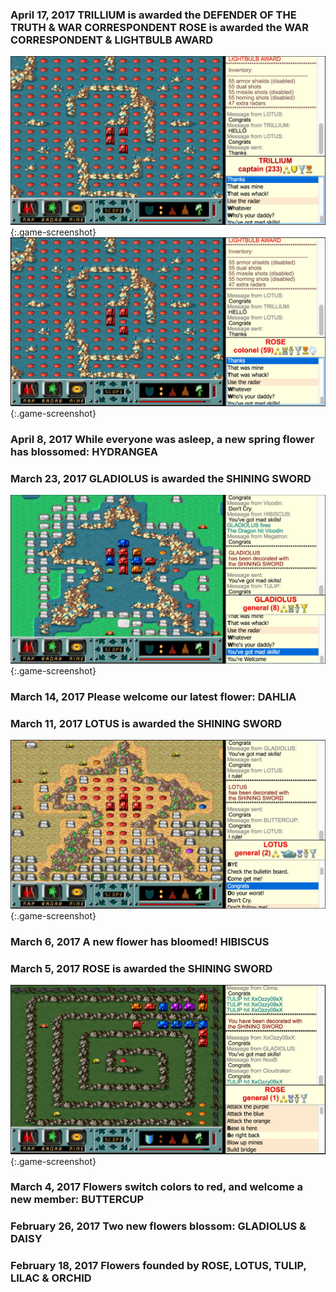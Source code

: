 ### <span class="timeline-date">April 17, 2017</span> <span class="timeline-blurb"><span class="timeline-red">TRILLIUM</span> is awarded the <span class="timeline-em">DEFENDER OF THE TRUTH</span> & <span class="timeline-em">WAR CORRESPONDENT</span></span> <span class="timeline-blurb"><span class="timeline-red">ROSE</span> is awarded the <span class="timeline-em">WAR CORRESPONDENT</span> & <span class="timeline-em">LIGHTBULB AWARD</span></span>
![TRILLIUM is awarded the DEFENDER OF THE TRUTH & WAR CORRESPONDENT](./screenshots/special-dot-wc-trillium.png){:.game-screenshot}
![ROSE is awarded the WAR CORRESPONDENT & LIGHTBULB AWARD](./screenshots/special-wc-lb-rose.png){:.game-screenshot}

### <span class="timeline-date">April 8, 2017</span> <span class="timeline-blurb">While everyone was asleep, a new spring flower has blossomed: <span class="timeline-red">HYDRANGEA</span></span>

### <span class="timeline-date">March 23, 2017</span> <span class="timeline-blurb"><span class="timeline-red">GLADIOLUS</span> is awarded the <span class="timeline-em">SHINING SWORD</span> <span class="awards-sprite a3-1"></span></span>
![GLADIOLUS is awarded the SHINING SWORD](./screenshots/shining-sword-gladiolus.png){:.game-screenshot}

### <span class="timeline-date">March 14, 2017</span> <span class="timeline-blurb">Please welcome our latest flower: <span class="timeline-red">DAHLIA</span></span>

### <span class="timeline-date">March 11, 2017</span> <span class="timeline-blurb"><span class="timeline-red">LOTUS</span> is awarded the <span class="timeline-em">SHINING SWORD</span> <span class="awards-sprite a3-1"></span></span>
![LOTUS is awarded the SHINING SWORD](./screenshots/shining-sword-lotus.png){:.game-screenshot}

### <span class="timeline-date">March 6, 2017</span> <span class="timeline-blurb">A new flower has bloomed! <span class="timeline-red">HIBISCUS</span></span>

### <span class="timeline-date">March 5, 2017</span> <span class="timeline-blurb"><span class="timeline-red">ROSE</span> is awarded the <span class="timeline-em">SHINING SWORD</span> <span class="awards-sprite a3-1"></span></span>
![ROSE is awarded the SHINING SWORD](./screenshots/shining-sword-rose.png){:.game-screenshot}

### <span class="timeline-date">March 4, 2017</span> <span class="timeline-blurb">Flowers switch colors to red, and welcome a new member: <span class="timeline-red">BUTTERCUP</span></span>

### <span class="timeline-date">February 26, 2017</span> <span class="timeline-blurb">Two new flowers blossom: <span class="timeline-purple">GLADIOLUS</span> & <span class="timeline-purple">DAISY</span></span>

### <span class="timeline-date">February 18, 2017</span> <span class="timeline-blurb">Flowers founded by <span class="timeline-purple">ROSE</span>, <span class="timeline-purple">LOTUS</span>, <span class="timeline-purple">TULIP</span>, <span class="timeline-purple">LILAC</span> & <span class="timeline-purple">ORCHID</span></span>
